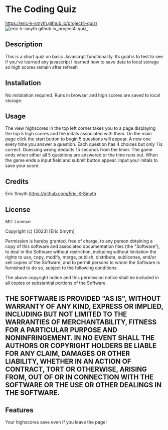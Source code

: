 # The Coding Quiz
https://eric-k-smyth.github.io/project4-quiz/
![eric-k-smyth github io_project4-quiz_](https://github.com/Eric-K-Smyth/project4-quiz/assets/130538145/bdad1c2e-56f4-4507-9a6d-ca43bc32fd44)

## Description

This is a short quiz on basic Javascript functionality. 
Its goal is to test to see if you've learned any javascript
I learned how to save data to local storage so high scores remain after refresh

## Installation

No instalation required. Runs in browser and high scores are saved to local storage.

## Usage
The view highscores in the top left corner takes you to a page displaying the top 5 high scores and the initals associated with them.
On the main page click the start button to begin
5 questions will appear. A new one every time you answer a question. Each question has 4 choices but only 1 is correct. 
Guessing wrong deducts 15 seconds from the timer.
The game ends when either all 5 questions are answered or the time runs out.
When the game ends a input field and submit button appear. Input your initals to save your score.

## Credits
Eric Smyth https://github.com/Eric-K-Smyth

## License

MIT License

Copyright (c) [2023] [Eric Smyth]

Permission is hereby granted, free of charge, to any person obtaining a copy
of this software and associated documentation files (the "Software"), to deal
in the Software without restriction, including without limitation the rights
to use, copy, modify, merge, publish, distribute, sublicense, and/or sell
copies of the Software, and to permit persons to whom the Software is
furnished to do so, subject to the following conditions:

The above copyright notice and this permission notice shall be included in all
copies or substantial portions of the Software.

THE SOFTWARE IS PROVIDED "AS IS", WITHOUT WARRANTY OF ANY KIND, EXPRESS OR
IMPLIED, INCLUDING BUT NOT LIMITED TO THE WARRANTIES OF MERCHANTABILITY,
FITNESS FOR A PARTICULAR PURPOSE AND NONINFRINGEMENT. IN NO EVENT SHALL THE
AUTHORS OR COPYRIGHT HOLDERS BE LIABLE FOR ANY CLAIM, DAMAGES OR OTHER
LIABILITY, WHETHER IN AN ACTION OF CONTRACT, TORT OR OTHERWISE, ARISING FROM,
OUT OF OR IN CONNECTION WITH THE SOFTWARE OR THE USE OR OTHER DEALINGS IN THE
SOFTWARE.
---



## Features

Your highscores save even if you leave the page!
